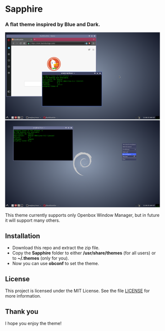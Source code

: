 # Sapphire

### A flat theme inspired by Blue and Dark.

![Openbox1](screenshots/shot01.png?raw=true)
![Openbox2](screenshots/shot02.png?raw=true)

This theme currently supports only Openbox Window Manager, but in future it will support many others.

## Installation
- Download this repo and extract the zip file.
- Copy the **Sapphire** folder to either **/usr/share/themes** (for all users) or to **~/.themes** (only for you).
- Now you can use **obconf** to set the theme.

## License
This project is licensed under the MIT License. 
See the file [LICENSE](LICENSE) for more information.

## Thank you
I hope you enjoy the theme!
